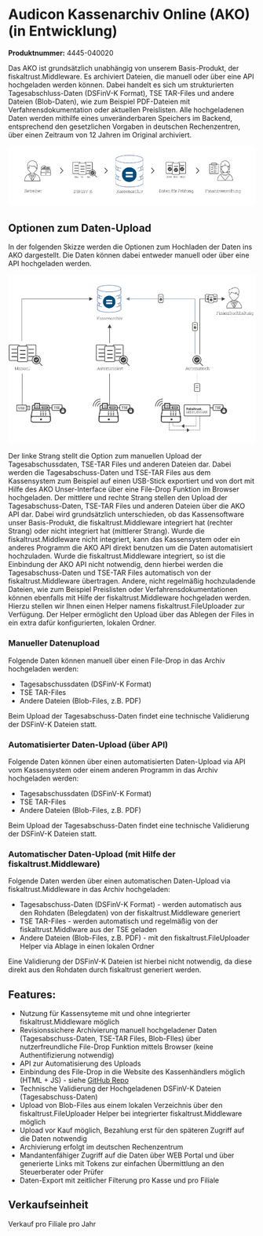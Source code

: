 # Audicon Kassenarchiv Online (AKO) (in Entwicklung)

**Produktnummer:** 4445-040020

Das AKO ist grundsätzlich unabhängig von unserem Basis-Produkt, der fiskaltrust.Middleware. Es archiviert Dateien, die manuell oder über eine API hochgeladen werden können. Dabei handelt es sich um strukturierten Tagesabschluss-Daten (DSFinV-K Format), TSE TAR-Files und andere Dateien (Blob-Daten), wie zum Beispiel PDF-Dateien mit Verfahrensdokumentation oder aktuellen Preislisten. Alle hochgeladenen Daten werden mithilfe eines unveränderbaren Speichers im Backend, entsprechend den gesetzlichen Vorgaben in deutschen Rechenzentren, über einen Zeitraum von 12 Jahren im Original archiviert.

![ako-data-flow](../media/ako-data-flow.png)                               

## Optionen zum Daten-Upload

In der folgenden Skizze werden die Optionen zum Hochladen der Daten ins AKO dargestellt. Die Daten können dabei entweder manuell oder über eine API hochgeladen werden. 

![ako-data-upload-options](../media/ako-data-upload-options.png)

Der linke Strang stellt die Option zum manuellen Upload der Tagesabschussdaten, TSE-TAR Files und anderen Dateien dar. Dabei werden die Tagesabschuss-Daten und TSE-TAR Files aus dem Kassensystem zum Beispiel auf einen USB-Stick exportiert und von dort mit Hilfe des AKO Unser-Interface über eine File-Drop Funktion im Browser hochgeladen. Der mittlere und rechte Strang stellen den Upload der Tagesabschuss-Daten, TSE-TAR Files und anderen Dateien über die AKO API dar. Dabei wird grundsätzlich unterschieden, ob das Kassensoftware unser Basis-Produkt, die fiskaltrust.Middleware integriert hat (rechter Strang) oder nicht integriert hat (mittlerer Strang). Wurde die fiskaltrust.Middleware nicht integriert, kann das Kassensystem oder ein anderes Programm die AKO API direkt benutzen um die Daten automatisiert hochzuladen. Wurde die fiskaltrust.Middleware integriert, so ist die Einbindung der AKO API nicht notwendig, denn hierbei werden die Tagesabschuss-Daten und TSE-TAR Files automatisch von der fiskaltrust.Middleware übertragen. Andere, nicht regelmäßig hochzuladende Dateien, wie zum Beispiel Preislisten oder Verfahrensdokumentationen können ebenfalls mit Hilfe der fiskaltrust.Middleware hochgeladen werden. Hierzu stellen wir Ihnen einen Helper namens fiskaltrust.FileUploader zur Verfügung. Der Helper ermöglicht den Upload über das Ablegen der Files in ein extra dafür konfigurierten, lokalen Ordner.

### Manueller Datenupload

Folgende Daten können manuell über einen File-Drop in das Archiv hochgeladen werden: 

- Tagesabschussdaten (DSFinV-K Format)
- TSE TAR-Files
- Andere Dateien (Blob-Files, z.B. PDF)

Beim Upload der Tagesabschuss-Daten findet eine technische Validierung der DSFinV-K Dateien statt.

### Automatisierter Daten-Upload (über API)

Folgende Daten können über einen automatisierten Daten-Upload via API vom Kassensystem oder einem anderen Programm in das Archiv hochgeladen werden: 

- Tagesabschussdaten (DSFinV-K Format)
- TSE TAR-Files
- Andere Dateien (Blob-Files, z.B. PDF)

Beim Upload der Tagesabschuss-Daten findet eine technische Validierung der DSFinV-K Dateien statt.


### Automatischer Daten-Upload (mit Hilfe der fiskaltrust.Middleware)

Folgende Daten werden über einen automatischen Daten-Upload via fiskaltrust.Middleware in das Archiv hochgeladen:

- Tagesabschuss-Daten (DSFinV-K Format) - werden automatisch aus den Rohdaten (Belegdaten) von der fiskaltrust.Middleware generiert
- TSE TAR-Files - werden automatisch und regelmäßig von der fiskaltrust.Middlware aus der TSE geladen
- Andere Dateien (Blob-Files, z.B. PDF) - mit den fiskaltrust.FileUploader Helper via Ablage in einen lokalen Ordner

Eine Validierung der DSFinV-K Dateien ist hierbei nicht notwendig, da diese direkt aus den Rohdaten durch fiskaltrust generiert werden.

## Features:

- Nutzung für Kassensyteme mit und ohne integrierter fiskaltrust.Middleware möglich
- Revisionssichere Archivierung manuell hochgeladener Daten (Tagesabschuss-Daten, TSE-TAR Files, Blob-FIles) über nutzerfreundliche File-Drop Funktion mittels Browser (keine Authentifizierung notwendig)
- API zur Automatisierung des Uploads
- Einbindung des File-Drop in die Website des Kassenhändlers möglich (HTML + JS) - siehe [GitHub Repo](https://github.com/fiskaltrust/ako-upload-page)
- Technische Validierung der Hochgeladenen DSFinV-K Dateien (Tagesabschuss-Daten)
- Upload von Blob-Files aus einem lokalen Verzeichnis über den fiskaltrust.FileUploader Helper bei integrierter fiskaltrust.Middleware möglich
- Upload vor Kauf möglich, Bezahlung erst für den späteren Zugriff auf die Daten notwendig
- Archivierung erfolgt im deutschen Rechenzentrum
- Mandantenfähiger Zugriff auf die Daten über WEB Portal und über generierte Links mit Tokens zur einfachen Übermittlung an den Steuerberater oder Prüfer
- Daten-Export mit zeitlicher Filterung pro Kasse und pro Filiale
  

## Verkaufseinheit

Verkauf pro Filiale pro Jahr
